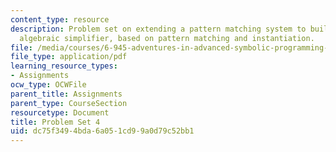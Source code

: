 ```yaml
---
content_type: resource
description: Problem set on extending a pattern matching system to build a primitive
  algebraic simplifier, based on pattern matching and instantiation.
file: /media/courses/6-945-adventures-in-advanced-symbolic-programming-spring-2009/dc75f3494bda6a051cd99a0d79c52bb1_MIT6_945s09_assn06.pdf
file_type: application/pdf
learning_resource_types:
- Assignments
ocw_type: OCWFile
parent_title: Assignments
parent_type: CourseSection
resourcetype: Document
title: Problem Set 4
uid: dc75f349-4bda-6a05-1cd9-9a0d79c52bb1
---
```


